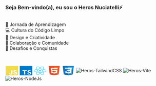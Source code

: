 ### Seja Bem-vindo(a), eu sou o Heros Nuciatelli⚡

##
  
  🌱 Jornada de Aprendizagem<br>
  💻 Cultura do Código Limpo<br>
  🎨 Design e Criatividade<br>
  💪 Colaboração e Comunidade<br>
  🚀 Desafios e Conquistas<br>
  
##
<div style="display: inline-block"><br>
  <img align="center" alt="Heros-Js" height="30" width="40" src="https://raw.githubusercontent.com/devicons/devicon/master/icons/javascript/javascript-plain.svg">
  <img align="center" alt="Heros-Ts" height="30" width="40" src="https://raw.githubusercontent.com/devicons/devicon/master/icons/typescript/typescript-plain.svg">
  <img align="center" alt="Heros-React" height="30" width="40" src="https://raw.githubusercontent.com/devicons/devicon/master/icons/react/react-original.svg">
  <img align="center" alt="Heros-HTML" height="30" width="40" src="https://raw.githubusercontent.com/devicons/devicon/master/icons/html5/html5-original.svg">
  <img align="center" alt="Heros-CSS" height="30" width="40" src="https://raw.githubusercontent.com/devicons/devicon/master/icons/css3/css3-original.svg">
  <img align="center" alt="Heros-TailwindCSS" width="30" src="https://upload.wikimedia.org/wikipedia/commons/thumb/d/d5/Tailwind_CSS_Logo.svg/2048px-Tailwind_CSS_Logo.svg.png">
  <img align="center" alt="Heros-Vite" width='30' src="https://upload.wikimedia.org/wikipedia/commons/thumb/f/f1/Vitejs-logo.svg/1039px-Vitejs-logo.svg.png">
  <img align="center" alt="Heros-NodeJs" width='30' src="https://static-00.iconduck.com/assets.00/node-js-icon-227x256-913nazt0.png">
</div>
